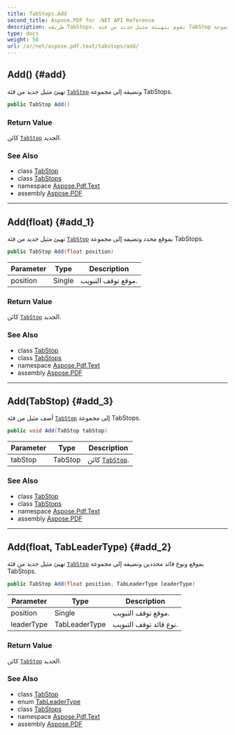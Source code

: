 ```yaml
---
title: TabStops.Add
second_title: Aspose.PDF for .NET API Reference
description: طريقة TabStops. تقوم بتهيئة مثيل جديد من فئة TabStop وإضافته إلى مجموعة TabStops
type: docs
weight: 50
url: /ar/net/aspose.pdf.text/tabstops/add/
---
```

## Add() {#add}

تهيئ مثيل جديد من فئة [`TabStop`](../../tabstop/) وتضيفه إلى مجموعة TabStops.

```csharp
public TabStop Add()
```

### Return Value

كائن [`TabStop`](../../tabstop/) الجديد.

### See Also

* class [TabStop](../../tabstop/)
* class [TabStops](../)
* namespace [Aspose.Pdf.Text](../../../aspose.pdf.text/)
* assembly [Aspose.PDF](../../../)

---

## Add(float) {#add_1}

تهيئ مثيل جديد من فئة [`TabStop`](../../tabstop/) بموقع محدد وتضيفه إلى مجموعة TabStops.

```csharp
public TabStop Add(float position)
```

| Parameter | Type | Description |
| --- | --- | --- |
| position | Single | موقع توقف التبويب. |

### Return Value

كائن [`TabStop`](../../tabstop/) الجديد.

### See Also

* class [TabStop](../../tabstop/)
* class [TabStops](../)
* namespace [Aspose.Pdf.Text](../../../aspose.pdf.text/)
* assembly [Aspose.PDF](../../../)

---

## Add(TabStop) {#add_3}

أضف مثيل من فئة [`TabStop`](../../tabstop/) إلى مجموعة TabStops.

```csharp
public void Add(TabStop tabStop)
```

| Parameter | Type | Description |
| --- | --- | --- |
| tabStop | TabStop | كائن [`TabStop`](../../tabstop/). |

### See Also

* class [TabStop](../../tabstop/)
* class [TabStops](../)
* namespace [Aspose.Pdf.Text](../../../aspose.pdf.text/)
* assembly [Aspose.PDF](../../../)

---

## Add(float, TabLeaderType) {#add_2}

تهيئ مثيل جديد من فئة [`TabStop`](../../tabstop/) بموقع ونوع قائد محددين وتضيفه إلى مجموعة TabStops.

```csharp
public TabStop Add(float position, TabLeaderType leaderType)
```

| Parameter | Type | Description |
| --- | --- | --- |
| position | Single | موقع توقف التبويب. |
| leaderType | TabLeaderType | نوع قائد توقف التبويب. |

### Return Value

كائن [`TabStop`](../../tabstop/) الجديد.

### See Also

* class [TabStop](../../tabstop/)
* enum [TabLeaderType](../../tableadertype/)
* class [TabStops](../)
* namespace [Aspose.Pdf.Text](../../../aspose.pdf.text/)
* assembly [Aspose.PDF](../../../)